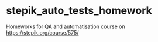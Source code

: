 # stepik_auto_tests_homework
Homeworks for QA and automatisation course on https://stepik.org/course/575/
